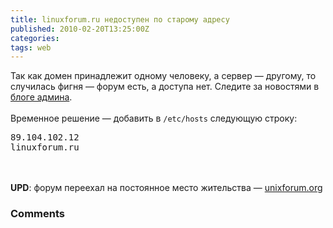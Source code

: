 ```yaml
---
title: linuxforum.ru недоступен по старому адресу
published: 2010-02-20T13:25:00Z
categories: 
tags: web
---
```


Так как домен принадлежит одному человеку, а сервер — другому, то случилась фигня — форум есть, а доступа нет. Следите за новостями в <a href="http://sash-kan.blogspot.com/2010/02/linuxforumru-linuxforummezonru.html">блоге админа</a>.<br /><br />Временное решение — добавить в <code>/etc/hosts</code> следующую строку:<pre class="code">89.104.102.12 linuxforum.ru</pre><br /><br /><b>UPD</b>: форум переехал на постоянное место жительства — <a href="http://unixforum.org">unixforum.org</a>

<h3 id='hakyll-convert-comments-title'>Comments</h3>


